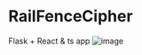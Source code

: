 # RailFenceCipher
Flask + React & ts app 
![image](https://github.com/Smieluuu/RailFenceCipher/assets/96179878/218d6d66-8c21-4f61-8804-efdc7ab6097f)
